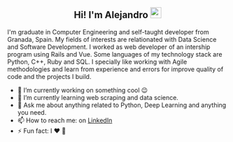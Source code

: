 <h2 align="center">Hi! I'm Alejandro <a href="https://www.gautamkrishnar.com/"><img src="https://media.giphy.com/media/hvRJCLFzcasrR4ia7z/giphy.gif" width="25px"></a></h2>

I'm graduate in Computer Engineering and self-taught developer from Granada, Spain. My fields of interests are relationated with Data Science and Software Development. I worked as web developer of an intership program using Rails and Vue. Some languages of my technology stack are Python, C++, Ruby and SQL. I specially like working with Agile methodologies and learn from experience and errors for improve quality of code and the projects I build. 

- 🔭 I’m currently working on something cool 😉
- 🌱 I’m currently learning web scraping and data science.
- 💬 Ask me about anything related to Python, Deep Learning and anything you need.
- 📫 How to reach me: on [LinkedIn](https://www.linkedin.com/feed/)
- ⚡ Fun fact: I ❤️ 🍕